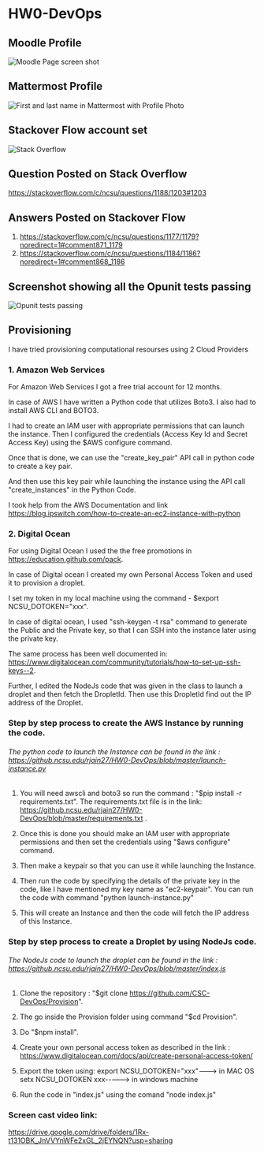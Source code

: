 # HW0-DevOps

## Moodle Profile 

![Moodle Page screen shot](https://github.ncsu.edu/rjain27/HW0-DevOps/blob/master/Screen%20Shot%202020-01-17%20at%207.20.50%20PM.png)

## Mattermost Profile 

![First and last name in Mattermost with Profile Photo](https://github.ncsu.edu/rjain27/HW0-DevOps/blob/master/Screen%20Shot%202020-01-17%20at%205.20.12%20PM.png)

## Stackover Flow account set
![Stack Overflow](https://github.ncsu.edu/rjain27/HW0-DevOps/blob/master/Screen%20Shot%202020-01-17%20at%205.25.43%20PM.png)

## Question Posted on Stack Overflow
https://stackoverflow.com/c/ncsu/questions/1188/1203#1203

## Answers Posted on Stackover Flow
1. https://stackoverflow.com/c/ncsu/questions/1177/1179?noredirect=1#comment871_1179
2. https://stackoverflow.com/c/ncsu/questions/1184/1186?noredirect=1#comment868_1186

## Screenshot showing all the Opunit tests passing
![Opunit tests passing](https://github.ncsu.edu/rjain27/HW0-DevOps/blob/master/Screen%20Shot%202020-01-17%20at%205.39.37%20PM.png)

## Provisioning

I have tried provisioning computational resourses using 2 Cloud Providers

### 1. Amazon Web Services

For Amazon Web Services I got a free trial account for 12 months.

In case of AWS I have written a Python code that utilizes Boto3. I also had to install AWS CLI and BOTO3.

I had to create an IAM user with appropriate permissions that can launch the instance. Then I configured the credentials (Access Key Id and Secret Access Key) using the $AWS configure command.

Once that is done, we can use the "create_key_pair" API call in python code to create a key pair.

And then use this key pair while launching the instance using the API call "create_instances" in the Python Code.

I took help from the AWS Documentation and link https://blog.ipswitch.com/how-to-create-an-ec2-instance-with-python

### 2. Digital Ocean

For using Digital Ocean I used the the free promotions in https://education.github.com/pack.

In case of Digital ocean I created my own Personal Access Token and used it to provision a droplet.

I set my token in my local machine using the command - $export NCSU_DOTOKEN="xxx".

In case of digital ocean, I used "ssh-keygen -t rsa" command to generate the Public and the Private key, so that I can SSH into the instance later using the private key.

The same process has been well documented in: https://www.digitalocean.com/community/tutorials/how-to-set-up-ssh-keys--2.

Further, I edited the NodeJs code that was given in the class to launch a droplet and then fetch the DropletId. Then use this DropletId find out the IP address of the Droplet.

### Step by step process to create the AWS Instance by running the code.

###### The python code to launch the Instance can be found in the link : https://github.ncsu.edu/rjain27/HW0-DevOps/blob/master/launch-instance.py

1. You will need awscli and boto3 so run the command : "$pip install -r requirements.txt". The requirements.txt file is in the link: https://github.ncsu.edu/rjain27/HW0-DevOps/blob/master/requirements.txt .

2. Once this is done you should make an IAM user with appropriate permissions and then set the credentials using "$aws configure" command.

3. Then make a keypair so that you can use it while launching the Instance.

4. Then run the code by specifying the details of the private key in the code, like I have mentioned my key name as "ec2-keypair". You can run the code with command "python launch-instance.py"

5. This will create an Instance and then the code will fetch the IP address of this Instance.



### Step by step process to create a Droplet by using NodeJs code.

###### The NodeJs code to launch the droplet can be found in the link : https://github.ncsu.edu/rjain27/HW0-DevOps/blob/master/index.js

1. Clone the repository : "$git clone https://github.com/CSC-DevOps/Provision".

2. The go inside the Provision folder using command "$cd Provision".

3. Do "$npm install".

4. Create your own personal access token as described in the link : https://www.digitalocean.com/docs/api/create-personal-access-token/

5. Export the token using:
export NCSU_DOTOKEN="xxx"---> in MAC OS
setx NCSU_DOTOKEN xxx-----> in windows machine

6. Run the code in "index.js" using the comand "node index.js"

### Screen cast video link:
https://drive.google.com/drive/folders/1Rx-t131OBK_JnVVYnWFe2xGL_2jEYNQN?usp=sharing
